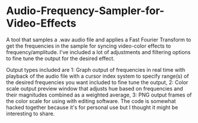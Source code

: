# Audio-Frequency-Sampler-for-Video-Effects
A tool that samples a .wav audio file and applies a Fast Fourier Transform to get the frequencies in the sample for syncing video-color effects to frequency/amplitude.  I've included a lot of adjustments and filtering options to fine tune the output for the desired effect. 

Output types included are 1: Graph output of frequencies in real time with playback of the audio file with a cursor index system to specify range(s) of the desired frequencies you want included to fine tune the output, 2: Color scale output preview window that adjusts hue based on frequencies and their magnitudes combined as a weighted average, 3: PNG output frames of the color scale for using with editing software. The code is somewhat hacked together because it's for personal use but I thought it might be interesting to share.
